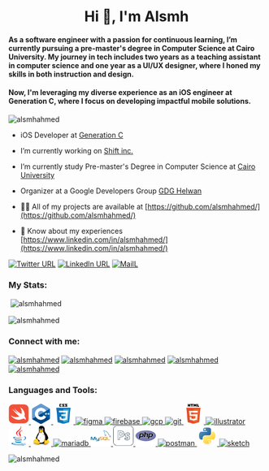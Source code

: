 <h1 align="center">Hi 👋, I'm Alsmh</h1>
<h4>As a software engineer with a passion for continuous learning, I’m currently pursuing a pre-master's degree in Computer Science at Cairo University.
  My journey in tech includes two years as a teaching assistant in computer science and one year as a UI/UX designer, where I honed my skills in both instruction and design.    </h4>
  <h4> Now, I'm leveraging my diverse experience as an iOS engineer at Generation C, where I focus on developing impactful mobile solutions.</h4>

<p align="left"> <img src="https://komarev.com/ghpvc/?username=alsmhahmed&label=Profile%20views&color=0e75b6&style=flat" alt="alsmhahmed" /> </p>

- iOS Developer at [Generation C](http://www.gen-c.com/)

- I’m currently working on [Shift inc.](https://apps.apple.com/us/app/shift-inc/id1364137537)

- I’m currently study Pre-master's Degree in Computer Science at [Cairo University](https://cu.edu.eg/ar/CU-Faculty-Profile-23.html/)

- Organizer at a Google Developers Group [GDG Helwan](https://gdg.community.dev/gdg-helwan/)

- 👨‍💻 All of my projects are available at [https://github.com/alsmhahmed/](https://github.com/alsmhahmed/)

- 📄 Know about my experiences [https://www.linkedin.com/in/alsmhahmed/](https://www.linkedin.com/in/alsmhahmed/)


[![Twitter URL](https://img.shields.io/static/v1?color=blue&label=Twitter%20&logo=x&logoColor=white&style=flat&message=Follow)](https://twitter.com/alsmhahmed)
[![LinkedIn URL](https://img.shields.io/static/v1?color=blue&label=linkedin&logo=linkedin&logoColor=white&style=flat&message=Connect)](https://www.linkedin.com/in/alsmhahmed)
[![MailL](https://img.shields.io/static/v1?color=blue&label=Gmail%20&logo=gmail&logoColor=white&style=flat&message=ReachME)](mailto:alsmh.ahmed@gmail.com)

<h3>My Stats:</h3>

<p>&nbsp;<img align="center" src="https://github-readme-stats.vercel.app/api?username=alsmhahmed&show_icons=true&theme=radical&locale=en" alt="alsmhahmed" /></p>

<p><img align="center" src="https://github-readme-streak-stats.herokuapp.com/?user=alsmhahmed&theme=radical" alt="alsmhahmed" /></p>

<h3 align="left">Connect with me:</h3>
<p align="left">
<a href="https://twitter.com/alsmhahmed" target="blank"><img align="center" src="https://raw.githubusercontent.com/rahuldkjain/github-profile-readme-generator/master/src/images/icons/Social/twitter.svg" alt="alsmhahmed" height="30" width="40" /></a>
<a href="https://linkedin.com/in/alsmhahmed" target="blank"><img align="center" src="https://raw.githubusercontent.com/rahuldkjain/github-profile-readme-generator/master/src/images/icons/Social/linked-in-alt.svg" alt="alsmhahmed" height="30" width="40" /></a>
<a href="https://fb.com/alsmhahmed" target="blank"><img align="center" src="https://raw.githubusercontent.com/rahuldkjain/github-profile-readme-generator/master/src/images/icons/Social/facebook.svg" alt="alsmhahmed" height="30" width="40" /></a>
<a href="https://www.behance.net/alsmhahmed" target="blank"><img align="center" src="https://raw.githubusercontent.com/rahuldkjain/github-profile-readme-generator/master/src/images/icons/Social/behance.svg" alt="alsmhahmed" height="30" width="40" /></a>
<a href="https://www.youtube.com/c/alsmhahmed" target="blank"><img align="center" src="https://raw.githubusercontent.com/rahuldkjain/github-profile-readme-generator/master/src/images/icons/Social/youtube.svg" alt="alsmhahmed" height="30" width="40" /></a>
</p>

<h3 align="left">Languages and Tools:</h3>
<p align="left"><a href="https://developer.apple.com/swift/" target="_blank" rel="noreferrer"> <img src="https://raw.githubusercontent.com/devicons/devicon/master/icons/swift/swift-original.svg" alt="swift" width="40" height="40"/> </a> <a href="https://www.w3schools.com/cpp/" target="_blank" rel="noreferrer"> <img src="https://raw.githubusercontent.com/devicons/devicon/master/icons/cplusplus/cplusplus-original.svg" alt="cplusplus" width="40" height="40"/> </a> <a href="https://www.w3schools.com/css/" target="_blank" rel="noreferrer"> <img src="https://raw.githubusercontent.com/devicons/devicon/master/icons/css3/css3-original-wordmark.svg" alt="css3" width="40" height="40"/> </a> <a href="https://www.figma.com/" target="_blank" rel="noreferrer"> <img src="https://www.vectorlogo.zone/logos/figma/figma-icon.svg" alt="figma" width="40" height="40"/> </a> <a href="https://firebase.google.com/" target="_blank" rel="noreferrer"> <img src="https://www.vectorlogo.zone/logos/firebase/firebase-icon.svg" alt="firebase" width="40" height="40"/> </a> <a href="https://cloud.google.com" target="_blank" rel="noreferrer"> <img src="https://www.vectorlogo.zone/logos/google_cloud/google_cloud-icon.svg" alt="gcp" width="40" height="40"/> </a> <a href="https://git-scm.com/" target="_blank" rel="noreferrer"> <img src="https://www.vectorlogo.zone/logos/git-scm/git-scm-icon.svg" alt="git" width="40" height="40"/> </a> <a href="https://www.w3.org/html/" target="_blank" rel="noreferrer"> <img src="https://raw.githubusercontent.com/devicons/devicon/master/icons/html5/html5-original-wordmark.svg" alt="html5" width="40" height="40"/> </a> <a href="https://www.adobe.com/in/products/illustrator.html" target="_blank" rel="noreferrer"> <img src="https://www.vectorlogo.zone/logos/adobe_illustrator/adobe_illustrator-icon.svg" alt="illustrator" width="40" height="40"/> </a> <a href="https://www.java.com" target="_blank" rel="noreferrer"> <img src="https://raw.githubusercontent.com/devicons/devicon/master/icons/java/java-original.svg" alt="java" width="40" height="40"/> </a> <a href="https://www.linux.org/" target="_blank" rel="noreferrer"> <img src="https://raw.githubusercontent.com/devicons/devicon/master/icons/linux/linux-original.svg" alt="linux" width="40" height="40"/> </a> <a href="https://mariadb.org/" target="_blank" rel="noreferrer"> <img src="https://www.vectorlogo.zone/logos/mariadb/mariadb-icon.svg" alt="mariadb" width="40" height="40"/> </a> <a href="https://www.mysql.com/" target="_blank" rel="noreferrer"> <img src="https://raw.githubusercontent.com/devicons/devicon/master/icons/mysql/mysql-original-wordmark.svg" alt="mysql" width="40" height="40"/> </a> <a href="https://www.photoshop.com/en" target="_blank" rel="noreferrer"> <img src="https://raw.githubusercontent.com/devicons/devicon/master/icons/photoshop/photoshop-line.svg" alt="photoshop" width="40" height="40"/> </a> <a href="https://www.php.net" target="_blank" rel="noreferrer"> <img src="https://raw.githubusercontent.com/devicons/devicon/master/icons/php/php-original.svg" alt="php" width="40" height="40"/> </a> <a href="https://postman.com" target="_blank" rel="noreferrer"> <img src="https://www.vectorlogo.zone/logos/getpostman/getpostman-icon.svg" alt="postman" width="40" height="40"/> </a> <a href="https://www.python.org" target="_blank" rel="noreferrer"> <img src="https://raw.githubusercontent.com/devicons/devicon/master/icons/python/python-original.svg" alt="python" width="40" height="40"/> </a> <a href="https://www.sketch.com/" target="_blank" rel="noreferrer"> <img src="https://www.vectorlogo.zone/logos/sketchapp/sketchapp-icon.svg" alt="sketch" width="40" height="40"/> </a> </p>

<p><img align="left" src="https://github-readme-stats.vercel.app/api/top-langs?username=alsmhahmed&show_icons=true&theme=radical&locale=en&layout=compact" alt="alsmhahmed" /></p>

